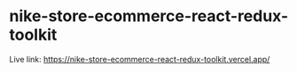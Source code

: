 # nike-store-ecommerce-react-redux-toolkit
Live link: https://nike-store-ecommerce-react-redux-toolkit.vercel.app/

